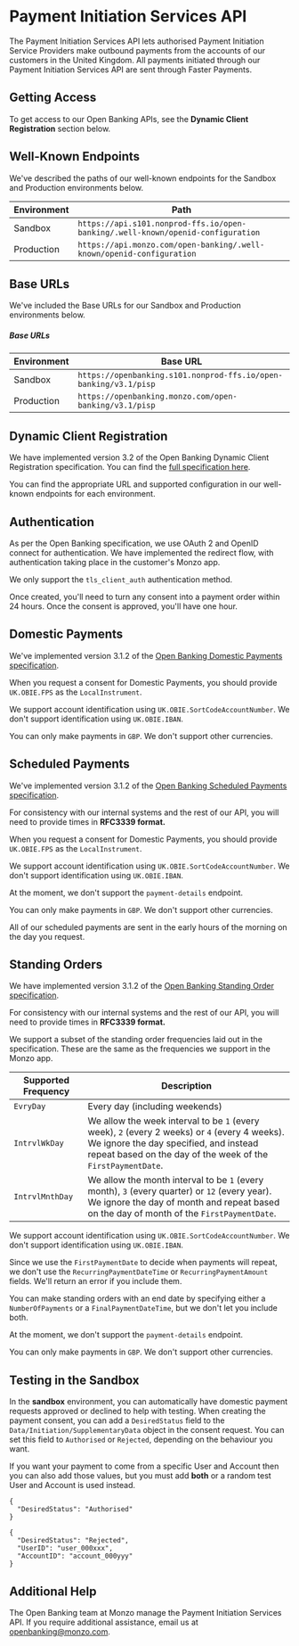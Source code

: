 # Payment Initiation Services API

The Payment Initiation Services API lets authorised Payment Initiation Service Providers make outbound payments from 
the accounts of our customers in the United Kingdom. All payments initiated through our Payment Initiation Services 
API are sent through Faster Payments.

## Getting Access

To get access to our Open Banking APIs, see the **Dynamic Client Registration** section below.

## Well-Known Endpoints

We've described the paths of our well-known endpoints for the Sandbox and Production environments below.

<span class="hide">Environment</span> | <span class="hide">Path</span>
------------------------------------|--------------------------------------
Sandbox | `https://api.s101.nonprod-ffs.io/open-banking/.well-known/openid-configuration`
Production | `https://api.monzo.com/open-banking/.well-known/openid-configuration`

## Base URLs

We've included the Base URLs for our Sandbox and Production environments below.

##### Base URLs

<span class="hide">Environment</span> | <span class="hide">Base URL</span>
------------------------------------|--------------------------------------
Sandbox | `https://openbanking.s101.nonprod-ffs.io/open-banking/v3.1/pisp`
Production | `https://openbanking.monzo.com/open-banking/v3.1/pisp`

## Dynamic Client Registration

We have implemented version 3.2 of the Open Banking Dynamic Client Registration specification. You can find the [full specification here](https://openbanking.atlassian.net/wiki/spaces/DZ/pages/1078034771/Dynamic+Client+Registration+-+v3.2).

You can find the appropriate URL and supported configuration in our well-known endpoints for each environment.

## Authentication

As per the Open Banking specification, we use OAuth 2 and OpenID connect for authentication. We have implemented the 
redirect flow, with authentication taking place in the customer's Monzo app.

We only support the `tls_client_auth` authentication method.

Once created, you'll need to turn any consent into a payment order within 24 hours. Once the consent is approved, you'll
have one hour.

## Domestic Payments

We've implemented version 3.1.2 of the [Open Banking Domestic Payments specification](https://openbanking.atlassian.net/wiki/spaces/DZ/pages/1077805881/Domestic+Payments+v3.1.2).

When you request a consent for Domestic Payments, you should provide `UK.OBIE.FPS` as the `LocalInstrument`.

We support account identification using `UK.OBIE.SortCodeAccountNumber`. We don't support identification using 
`UK.OBIE.IBAN`.

You can only make payments in `GBP`. We don't support other currencies.

## Scheduled Payments

We've implemented version 3.1.2 of the [Open Banking Scheduled Payments specification](https://openbanking.atlassian.net/wiki/spaces/DZ/pages/1077805996/Domestic+Scheduled+Payment+v3.1.2).

For consistency with our internal systems and the rest of our API, you will need to provide times in **RFC3339 format.**

When you request a consent for Domestic Payments, you should provide `UK.OBIE.FPS` as the `LocalInstrument`.

We support account identification using `UK.OBIE.SortCodeAccountNumber`. We don't support identification using 
`UK.OBIE.IBAN`.

At the moment, we don't support the `payment-details` endpoint.

You can only make payments in `GBP`. We don't support other currencies.

<aside class="notice">
All of our scheduled payments are sent in the early hours of the morning on the day you request.
</aside>

## Standing Orders

We have implemented version 3.1.2 of the [Open Banking Standing Order specification](https://openbanking.atlassian.net/wiki/spaces/DZ/pages/1077806077/Domestic+Standing+Orders+v3.1.2).

For consistency with our internal systems and the rest of our API, you will need to provide times in **RFC3339 format.**

We support a subset of the standing order frequencies laid out in the specification. These are the same as the 
frequencies we support in the Monzo app.

<span class="hide">Supported Frequency</span> | <span class="hide">Description</span>
------------------------------------|--------------------------------------
`EvryDay` | Every day (including weekends)
`IntrvlWkDay` | We allow the week interval to be `1` (every week), `2` (every 2 weeks) or `4` (every 4 weeks). We ignore the day specified, and instead repeat based on the day of the week of the `FirstPaymentDate`.
`IntrvlMnthDay` | We allow the month interval to be `1` (every month), `3` (every quarter) or `12` (every year). We ignore the day of month and repeat based on the day of month of the `FirstPaymentDate`.

We support account identification using `UK.OBIE.SortCodeAccountNumber`. We don't support identification using 
`UK.OBIE.IBAN`.

Since we use the `FirstPaymentDate` to decide when payments will repeat, we don't use the `RecurringPaymentDateTime` or 
`RecurringPaymentAmount` fields. We'll return an error if you include them.

You can make standing orders with an end date by specifying either a `NumberOfPayments` or a `FinalPaymentDateTime`, but
we don't let you include both.

At the moment, we don't support the `payment-details` endpoint.

You can only make payments in `GBP`. We don't support other currencies.

## Testing in the Sandbox

In the **sandbox** environment, you can automatically have domestic payment requests approved or declined to help with testing. When creating the payment consent, you can add a `DesiredStatus` field to the `Data/Initiation/SupplementaryData` object in the consent request. You can set this field to `Authorised` or `Rejected`, depending on the behaviour you want.

If you want your payment to come from a specific User and Account then you can also add those values, but you must add **both** or a random test User and Account is used instead.

```
{
  "DesiredStatus": "Authorised"
}
```

```
{
  "DesiredStatus": "Rejected",
  "UserID": "user_000xxx",
  "AccountID": "account_000yyy"
}
```

## Additional Help

The Open Banking team at Monzo manage the Payment Initiation Services API. If you require additional assistance, email us at 
[openbanking@monzo.com](mailto:openbanking@monzo.com).
